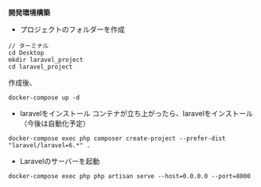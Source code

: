 **開発環境構築**
- プロジェクトのフォルダーを作成
```
// ターミナル
cd Desktop
mkdir laravel_project
cd laravel_project
```

作成後、
```
docker-compose up -d
```

- laravelをインストール
コンテナが立ち上がったら、laravelをインストール（今後は自動化予定）
```
docker-compose exec php composer create-project --prefer-dist "laravel/laravel=6.*" .
```

-  Laravelのサーバーを起動
```
docker-compose exec php php artisan serve --host=0.0.0.0 --port=8000
```